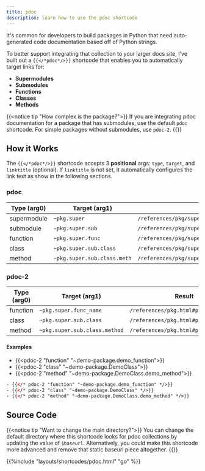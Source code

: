 ```yaml
---
title: pdoc
description: learn how to use the pdoc shortcode
---
```


It's common for developers to build packages in Python that need auto-generated code documentation based off of Python strings.

To better support integrating that collection to your larger docs site, I've built out a `{{</*pdoc*/>}}` shortcode that enables you to automatically target links for:

- **Supermodules** 
- **Submodules**
- **Functions**
- **Classes** 
- **Methods**  

{{<notice tip "How complex is the package?">}}
If you are integrating pdoc documentation for a package that has submodules, use the default `pdoc` shortcode. For simple packages without submodules, use `pdoc-2`.
{{</notice>}}

## How it Works 

The `{{</*pdoc*/>}}` shortcode accepts 3 **positional** args: `type`, `target`, and `linktitle` (optional). If `linktitle` is not set, it automatically configures the link text as show in the following sections.

### pdoc 

|Type (arg0)|Target (arg1)|Result|
|-|-|-|
|supermodule|`~pkg.super`| `/references/pkg/super`|
|submodule|`~pkg.super.sub`| `/references/pkg/super` |
|function|`~pkg.super.func`| `/references/pkg/super/sub#package.super.sub.func` |
|class|`~pkg.super.sub.class`| `/references/pkg/super/sub#package.super.sub.class`|
|method|`~pkg.super.sub.class.meth`| `/references/pkg/super/sub#pkg.super.sub.class.meth`|


### pdoc-2 

|Type (arg0)|Target (arg1)|Result|
|-|-|-|
|function|`~pkg.super.func_name`| `/references/pkg.html#pkg.func` |
|class|`~pkg.super.sub.class`| `/references/pkg.html#pkg.class`|
|method|`~pkg.super.sub.class.method`| `/references/pkg.html#pkg.class.meth`|

####  Examples

- {{<pdoc-2 "function" "~demo-package.demo_function">}}
- {{<pdoc-2 "class" "~demo-package.DemoClass">}}
- {{<pdoc-2 "method" "~demo-package.DemoClass.demo_method">}}
  
```html
- {{</* pdoc-2 "function" "~demo-package.demo_function" */>}}
- {{</* pdoc-2 "class" "~demo-package.DemoClass" */>}}
- {{</* pdoc-2 "method" "~demo-package.DemoClass.demo_method" */>}}
```

## Source Code 

{{<notice tip "Want to change the main directory?">}}
You can change the default directory where this shortcode looks for  pdoc collections by updating the value of `$baseurl`. Alternatively, you could make this shortcode more advanced and remove that static baseurl piece altogether. 
{{</notice>}}

{{%include "layouts/shortcodes/pdoc.html" "go" %}}
